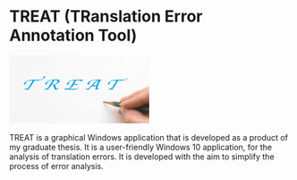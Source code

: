 # TREAT (TRanslation Error Annotation Tool)

<img src="https://github.com/SuzanaMajcunic/AnalysisOfTranslationErrors/blob/master/Print-screens/Logo_TREAT.png" title="TREAT logo" width="250">

TREAT is a graphical Windows application that is developed as a product of my graduate thesis. It is a user-friendly Windows 10 application, for the analysis of translation errors. It is developed with the aim to simplify the process of error analysis.

